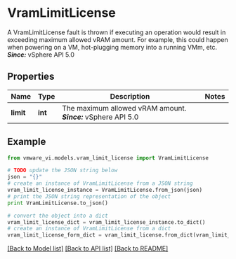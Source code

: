 # VramLimitLicense

A VramLimitLicense fault is thrown if executing an operation would result in exceeding maximum allowed vRAM amount.  For example, this could happen when powering on a VM, hot-plugging memory into a running VMm, etc.  ***Since:*** vSphere API 5.0 

## Properties
Name | Type | Description | Notes
------------ | ------------- | ------------- | -------------
**limit** | **int** | The maximum allowed vRAM amount.  ***Since:*** vSphere API 5.0  | 

## Example

```python
from vmware_vi.models.vram_limit_license import VramLimitLicense

# TODO update the JSON string below
json = "{}"
# create an instance of VramLimitLicense from a JSON string
vram_limit_license_instance = VramLimitLicense.from_json(json)
# print the JSON string representation of the object
print VramLimitLicense.to_json()

# convert the object into a dict
vram_limit_license_dict = vram_limit_license_instance.to_dict()
# create an instance of VramLimitLicense from a dict
vram_limit_license_form_dict = vram_limit_license.from_dict(vram_limit_license_dict)
```
[[Back to Model list]](../README.md#documentation-for-models) [[Back to API list]](../README.md#documentation-for-api-endpoints) [[Back to README]](../README.md)


